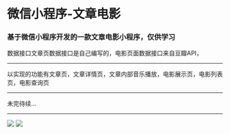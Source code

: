 # 微信小程序-文章电影
### 基于微信小程序开发的一款文章电影小程序，仅供学习
数据接口文章页数据接口是自己编写的，电影页面数据接口来自豆瓣API，
*******
以实现的功能有文章页，文章详情页，文章内部音乐播放，电影展示页，电影列表页，电影查询页
*******
未完待续...
*******
<image src="https://raw.githubusercontent.com/guxiangyuan11/IMAGE/master/images/gif/%E6%96%87%E7%AB%A0%E9%A1%B5.gif">


<image src="https://raw.githubusercontent.com/guxiangyuan11/IMAGE/master/images/gif/%E7%94%B5%E5%BD%B1%E9%A1%B5%E9%9D%A2.gif">

